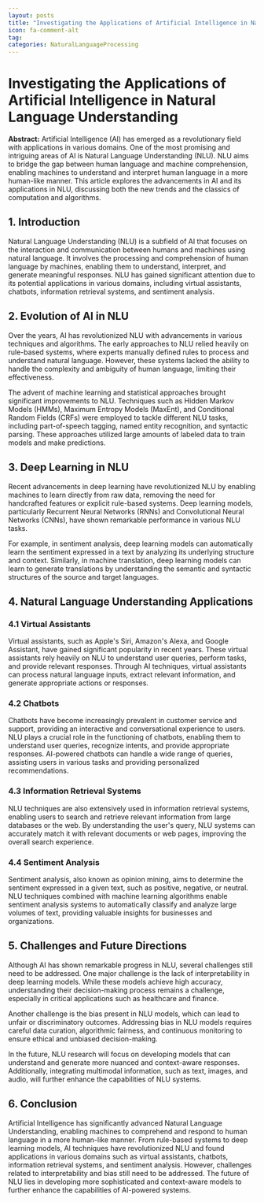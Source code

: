 ```yaml
---
layout: posts
title: "Investigating the Applications of Artificial Intelligence in Natural Language Understanding"
icon: fa-comment-alt
tag:      
categories: NaturalLanguageProcessing
---
```



# Investigating the Applications of Artificial Intelligence in Natural Language Understanding

**Abstract:**
Artificial Intelligence (AI) has emerged as a revolutionary field with applications in various domains. One of the most promising and intriguing areas of AI is Natural Language Understanding (NLU). NLU aims to bridge the gap between human language and machine comprehension, enabling machines to understand and interpret human language in a more human-like manner. This article explores the advancements in AI and its applications in NLU, discussing both the new trends and the classics of computation and algorithms.

## 1. Introduction
Natural Language Understanding (NLU) is a subfield of AI that focuses on the interaction and communication between humans and machines using natural language. It involves the processing and comprehension of human language by machines, enabling them to understand, interpret, and generate meaningful responses. NLU has gained significant attention due to its potential applications in various domains, including virtual assistants, chatbots, information retrieval systems, and sentiment analysis.

## 2. Evolution of AI in NLU
Over the years, AI has revolutionized NLU with advancements in various techniques and algorithms. The early approaches to NLU relied heavily on rule-based systems, where experts manually defined rules to process and understand natural language. However, these systems lacked the ability to handle the complexity and ambiguity of human language, limiting their effectiveness.

The advent of machine learning and statistical approaches brought significant improvements to NLU. Techniques such as Hidden Markov Models (HMMs), Maximum Entropy Models (MaxEnt), and Conditional Random Fields (CRFs) were employed to tackle different NLU tasks, including part-of-speech tagging, named entity recognition, and syntactic parsing. These approaches utilized large amounts of labeled data to train models and make predictions.

## 3. Deep Learning in NLU
Recent advancements in deep learning have revolutionized NLU by enabling machines to learn directly from raw data, removing the need for handcrafted features or explicit rule-based systems. Deep learning models, particularly Recurrent Neural Networks (RNNs) and Convolutional Neural Networks (CNNs), have shown remarkable performance in various NLU tasks.

For example, in sentiment analysis, deep learning models can automatically learn the sentiment expressed in a text by analyzing its underlying structure and context. Similarly, in machine translation, deep learning models can learn to generate translations by understanding the semantic and syntactic structures of the source and target languages.

## 4. Natural Language Understanding Applications
### 4.1 Virtual Assistants
Virtual assistants, such as Apple's Siri, Amazon's Alexa, and Google Assistant, have gained significant popularity in recent years. These virtual assistants rely heavily on NLU to understand user queries, perform tasks, and provide relevant responses. Through AI techniques, virtual assistants can process natural language inputs, extract relevant information, and generate appropriate actions or responses.

### 4.2 Chatbots
Chatbots have become increasingly prevalent in customer service and support, providing an interactive and conversational experience to users. NLU plays a crucial role in the functioning of chatbots, enabling them to understand user queries, recognize intents, and provide appropriate responses. AI-powered chatbots can handle a wide range of queries, assisting users in various tasks and providing personalized recommendations.

### 4.3 Information Retrieval Systems
NLU techniques are also extensively used in information retrieval systems, enabling users to search and retrieve relevant information from large databases or the web. By understanding the user's query, NLU systems can accurately match it with relevant documents or web pages, improving the overall search experience.

### 4.4 Sentiment Analysis
Sentiment analysis, also known as opinion mining, aims to determine the sentiment expressed in a given text, such as positive, negative, or neutral. NLU techniques combined with machine learning algorithms enable sentiment analysis systems to automatically classify and analyze large volumes of text, providing valuable insights for businesses and organizations.

## 5. Challenges and Future Directions
Although AI has shown remarkable progress in NLU, several challenges still need to be addressed. One major challenge is the lack of interpretability in deep learning models. While these models achieve high accuracy, understanding their decision-making process remains a challenge, especially in critical applications such as healthcare and finance.

Another challenge is the bias present in NLU models, which can lead to unfair or discriminatory outcomes. Addressing bias in NLU models requires careful data curation, algorithmic fairness, and continuous monitoring to ensure ethical and unbiased decision-making.

In the future, NLU research will focus on developing models that can understand and generate more nuanced and context-aware responses. Additionally, integrating multimodal information, such as text, images, and audio, will further enhance the capabilities of NLU systems.

## 6. Conclusion
Artificial Intelligence has significantly advanced Natural Language Understanding, enabling machines to comprehend and respond to human language in a more human-like manner. From rule-based systems to deep learning models, AI techniques have revolutionized NLU and found applications in various domains such as virtual assistants, chatbots, information retrieval systems, and sentiment analysis. However, challenges related to interpretability and bias still need to be addressed. The future of NLU lies in developing more sophisticated and context-aware models to further enhance the capabilities of AI-powered systems.